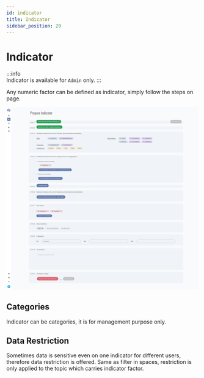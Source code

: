 ```yaml
---
id: indicator
title: Indicator  
sidebar_position: 20
---
```


# Indicator

:::info  
Indicator is available for `Admin` only.
:::

Any numeric factor can be defined as indicator, simply follow the steps on page.

![Indicator](images/indicator.png)

## Categories

Indicator can be categories, it is for management purpose only.

## Data Restriction

Sometimes data is sensitive even on one indicator for different users, therefore data restriction is offered. Same as filter in spaces,
restriction is only applied to the topic which carries indicator factor.

